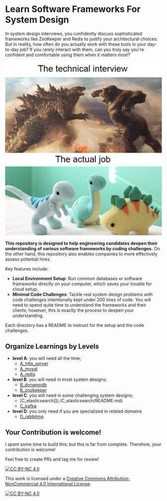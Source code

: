 # Learn Software Frameworks For System Design

In system design interviews, you confidently discuss sophisticated frameworks like ZooKeeper and Redis to justify your architectural choices. But in reality, how often do you actually work with these tools in your day-to-day job? If you rarely interact with them, can you truly say you're confident and comfortable using them when it matters most?

![image](./interview_vs_actual_work.png)

**This repository is designed to help engineering candidates deepen their understanding of various software frameworks by coding challenges.** On the other hand, this repository also enables companies to more effectively assess potential hires.

Key features include:
- **Local Environment Setup**: Run common databases or software frameworks directly on your computer, which saves your trouble for cloud setup;
- **Minimal Code Challenges**: Tackle real system design problems with code challenges intentionally kept under 200 lines of code. You will need to spend quite time to understand the frameworks and their clients; however, this is exactly the process to deepen your understanding.

Each directory has a README to instruct for the setup and the code challenges.


## Organize Learnings by Levels
- **level A**: you will need all the time;
  - [A_http_server](./A_http_server/README.md)
  - [A_mysql](./A_mysql/README.md)
  - [A_redis](./A_redis/README.md)
- **level B**: you will need in most system designs;
  - [B_dynamodb](./B_dynamodb/README.md)
  - [B_zookeeper](./B_zookeeper/README.md)
- **level C**: you will need in some challenging system designs;
  - [C_elasticsearch]](./C_elasticsearch/README.md)
  - [C_kafka](./C_kafka/README.md)
- **level D**: you only need if you are specialized in related domains
  - [D_rabbitmq](./D_rabbitmq/README.md)


## Your Contribution is welcome!
I spent some time to build this; but this is far from complete. Therefore, your contribution is welcome!

Feel free to create PRs and tag me for review!




[![CC BY-NC 4.0][cc-by-nc-shield]][cc-by-nc]

This work is licensed under a
[Creative Commons Attribution-NonCommercial 4.0 International License][cc-by-nc].

[![CC BY-NC 4.0][cc-by-nc-image]][cc-by-nc]

[cc-by-nc]: https://creativecommons.org/licenses/by-nc/4.0/
[cc-by-nc-image]: https://licensebuttons.net/l/by-nc/4.0/88x31.png
[cc-by-nc-shield]: https://img.shields.io/badge/License-CC%20BY--NC%204.0-lightgrey.svg